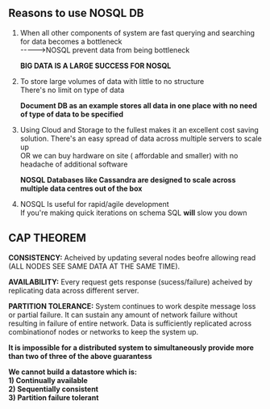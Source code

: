 ## Reasons to use NOSQL DB  
1) When all other components of system are fast querying and searching for data becomes a bottleneck  
----->NOSQL prevent data from being bottleneck  
  

    **BIG DATA IS A LARGE SUCCESS FOR NOSQL**  
  

2) To store large volumes of data with little to no structure  
There's no limit on type of data  


    **Document DB as an example stores all data in one place with no need of type of data to be specified**  
  
  
  
3) Using Cloud and Storage to the fullest makes it an excellent cost saving solution.
There's an easy spread of data across multiple servers to scale up  
OR we can buy hardware on site ( affordable and smaller) with no headache of additional software  
  
    **NOSQL Databases like Cassandra are designed to scale across multiple data centres out of the box**   
  
  
4) NOSQL Is useful for rapid/agile development  
If you're making quick iterations on schema SQL **will** slow you down  



## CAP THEOREM
**CONSISTENCY:** Acheived by updating several nodes beofre allowing read (ALL NODES SEE SAME DATA AT THE SAME TIME).  


**AVAILABILITY:** Every request gets response (sucess/failure) acheived by replicating data across different server.  

**PARTITION TOLERANCE:** System continues to work despite message loss or partial failure. It can sustain any amount of network failure without resulting in failure of entire network. Data is sufficiently replicated across combinationof nodes or networks to keep the system up.



**It is impossible for a distributed system to simultaneously provide more than two of three of the above guarantess**



**We cannot build a datastore which is:**  
**1) Continually available**  
**2) Sequentially consistent**  
**3) Partition failure tolerant**  
